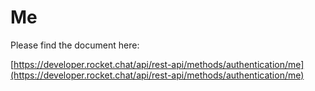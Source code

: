 # Me

Please find the document here: 

[https://developer.rocket.chat/api/rest-api/methods/authentication/me](https://developer.rocket.chat/api/rest-api/methods/authentication/me)

